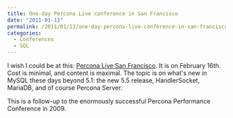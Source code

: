 ```yaml
---
title: One-day Percona Live conference in San Francisco
date: "2011-01-13"
permalink: /2011/01/13/one-day-percona-live-conference-in-san-francisco/
categories:
  - Conferences
  - SQL
---
```

I wish I could be at this: [Percona Live San Francisco][1]. It is on February 16th. Cost is minimal, and content is maximal. The topic is on what's new in MySQL these days beyond 5.1: the new 5.5 release, HandlerSocket, MariaDB, and of course Percona Server.

This is a follow-up to the enormously successful Percona Performance Conference in 2009.

 [1]: http://www.percona.com/events/percona-live-san-francisco-2011/
